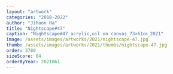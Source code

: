 ```yaml
---
layout: "artwork"
categories: "2018-2022"
author: "Jihoon Ha"
title: "Nightscape#47"
caption: "Nightscape#47_acrylic,oil on canvas_73×61㎝_2021"
image: /assets/images/artworks/2021/nightscape-47.jpg
thumb: /assets/images/artworks/2021/thumbs/nightscape-47.jpg
order: 3780
sizeScore: 04
orderByYear: 2021061
---
```

